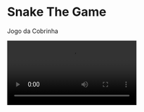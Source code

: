 # Snake The Game
 Jogo da Cobrinha

![Vídeo Jogo funcionando](https://github.com/herbertdantas/snake-the-game/blob/main/readme_video.mp4)
 

